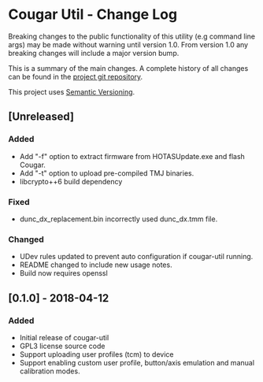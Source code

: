 # Cougar Util - Change Log

Breaking changes to the public functionality of this utility (e.g command line args)
may be made without warning until version 1.0. From version 1.0 any breaking changes
will include a major version bump.

This is a summary of the main changes. A complete history of all changes can be
found in the [project git repository](https://bitbucket.org/BWGaryP/cougar-util).

This project uses [Semantic Versioning](https://semver.org/).

## [Unreleased]
### Added
   - Add "-f" option to extract firmware from HOTASUpdate.exe and flash Cougar.   
   - Add "-t" option to upload pre-compiled TMJ binaries.
   - libcrypto++6 build dependency
   
### Fixed
   - dunc_dx_replacement.bin incorrectly used dunc_dx.tmm file.

### Changed
   - UDev rules updated to prevent auto configuration if cougar-util running.
   - README changed to include new usage notes.
   - Build now requires openssl

## [0.1.0] - 2018-04-12
### Added
   - Initial release of cougar-util
   - GPL3 license source code
   - Support uploading user profiles (tcm) to device
   - Support enabling custom user profile, button/axis emulation and manual
     calibration modes.
